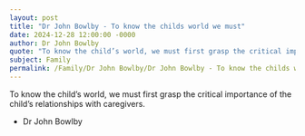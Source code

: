 ```yaml
---
layout: post
title: "Dr John Bowlby - To know the childs world we must"
date: 2024-12-28 12:00:00 -0000
author: Dr John Bowlby
quote: "To know the child’s world, we must first grasp the critical importance of the child’s relationships with caregivers."
subject: Family
permalink: /Family/Dr John Bowlby/Dr John Bowlby - To know the childs world we must
---
```


To know the child’s world, we must first grasp the critical importance of the child’s relationships with caregivers.

- Dr John Bowlby
